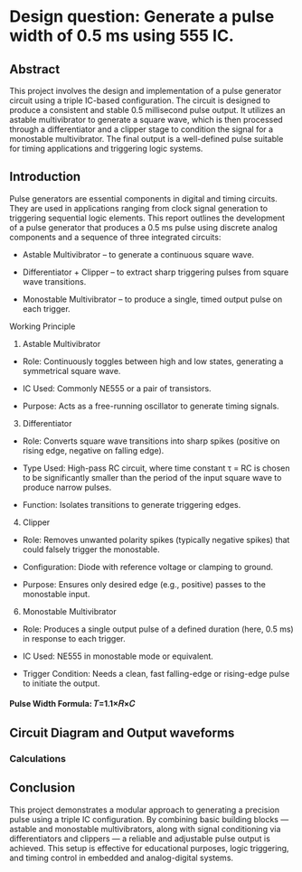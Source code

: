 # Design question: Generate a pulse width of 0.5 ms using 555 IC.

## Abstract
This project involves the design and implementation of a pulse generator circuit using a triple IC-based configuration. The circuit is designed to produce a consistent and stable 0.5 millisecond pulse output. 
It utilizes an astable multivibrator to generate a square wave, which is then processed through a differentiator and a clipper stage to condition the signal for a monostable multivibrator. 
The final output is a well-defined pulse suitable for timing applications and triggering logic systems.

## Introduction
Pulse generators are essential components in digital and timing circuits. They are used in applications ranging from clock signal generation to triggering sequential logic elements. This report outlines the development of a pulse generator that produces a 0.5 ms pulse using discrete analog components and a sequence of three integrated circuits:

* Astable Multivibrator – to generate a continuous square wave.

* Differentiator + Clipper – to extract sharp triggering pulses from square wave transitions.

* Monostable Multivibrator – to produce a single, timed output pulse on each trigger.

Working Principle
1. Astable Multivibrator
   
* Role: Continuously toggles between high and low states, generating a symmetrical square wave.

* IC Used: Commonly NE555 or a pair of transistors.

* Purpose: Acts as a free-running oscillator to generate timing signals.

3. Differentiator
   
* Role: Converts square wave transitions into sharp spikes (positive on rising edge, negative on falling edge).
  
* Type Used: High-pass RC circuit, where time constant τ = RC is chosen to be significantly smaller than the period of the input square wave to produce narrow pulses.
  
* Function: Isolates transitions to generate triggering edges.

4. Clipper
   
* Role: Removes unwanted polarity spikes (typically negative spikes) that could falsely trigger the monostable.
  
* Configuration: Diode with reference voltage or clamping to ground.
  
* Purpose: Ensures only desired edge (e.g., positive) passes to the monostable input.

6. Monostable Multivibrator
   
* Role: Produces a single output pulse of a defined duration (here, 0.5 ms) in response to each trigger.
  
* IC Used: NE555 in monostable mode or equivalent.
  
* Trigger Condition: Needs a clean, fast falling-edge or rising-edge pulse to initiate the output.
  
#### Pulse Width Formula: 𝑇=1.1×𝑅×𝐶

## Circuit Diagram and Output waveforms

### Calculations

## Conclusion
This project demonstrates a modular approach to generating a precision pulse using a triple IC configuration. By combining basic building blocks — astable and monostable multivibrators, along with signal conditioning via differentiators and clippers — a reliable and adjustable pulse output is achieved. This setup is effective for educational purposes, logic triggering, and timing control in embedded and analog-digital systems.


